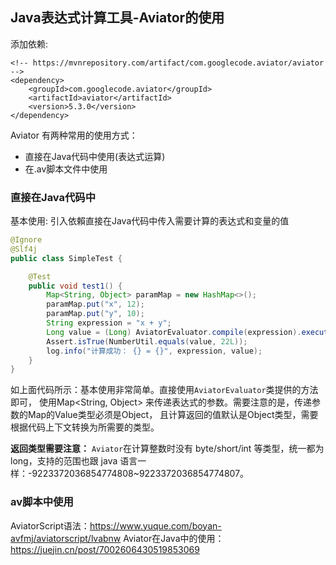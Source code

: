 ## Java表达式计算工具-Aviator的使用

添加依赖:
```
<!-- https://mvnrepository.com/artifact/com.googlecode.aviator/aviator -->
<dependency>
    <groupId>com.googlecode.aviator</groupId>
    <artifactId>aviator</artifactId>
    <version>5.3.0</version>
</dependency>
```

Aviator 有两种常用的使用方式： 
- 直接在Java代码中使用(表达式运算)
- 在.av脚本文件中使用

### 直接在Java代码中
基本使用: 引入依賴直接在Java代码中传入需要计算的表达式和变量的值
```java
@Ignore
@Slf4j
public class SimpleTest {

    @Test
    public void test1() {
        Map<String, Object> paramMap = new HashMap<>();
        paramMap.put("x", 12);
        paramMap.put("y", 10);
        String expression = "x + y";
        Long value = (Long) AviatorEvaluator.compile(expression).execute(paramMap);
        Assert.isTrue(NumberUtil.equals(value, 22L));
        log.info("计算成功： {} = {}", expression, value);
    }
}
```

如上面代码所示：基本使用非常简单。直接使用`AviatorEvaluator`类提供的方法即可， 使用Map<String, Object> 
来传递表达式的参数。需要注意的是，传递参数的Map的Value类型必须是Object， 
且计算返回的值默认是Object类型，需要根据代码上下文转换为所需要的类型。

**返回类型需要注意：**
`Aviator`在计算整数时没有 byte/short/int 等类型，统一都为 long，支持的范围也跟 java 语言一 
样：-9223372036854774808~9223372036854774807。

###  av脚本中使用

AviatorScript语法：https://www.yuque.com/boyan-avfmj/aviatorscript/lvabnw
Aviator在Java中的使用：https://juejin.cn/post/7002606430519853069